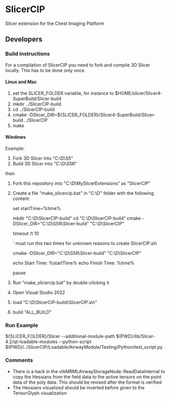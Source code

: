 # SlicerCIP


Slicer extension for the Chest Imaging Platform

## Developers

### Build instructions

For a compilation of SlicerCIP you need to fork and compile 3D Slicer locally. This has to be done only once.  

#### Linux and Mac

1. set the SLICER_FOLDER variable, for instance to $HOME/slicer/Slicer4-SuperBuild/Slicer-build
2. mkdir ../SlicerCIP-build
3. cd ../SlicerCIP-build
4. cmake -DSlicer_DIR=${SLICER_FOLDER}/Slicer4-SuperBuild/Slicer-build ../SlicerCIP
5. make

#### Windows

Example: 

1. Fork 3D Slicer into "C:\D\S5\"
2. Build 3D Slicer into "C:\D\S5R\" 

then 

1. Fork this repository into "C:\D\MySlicerExtensions" as "SlicerCIP"
2. Create a file "make_slicercip.bat" in "C:\D" folder with the following content: 

    set startTime=%time%

    mkdir "C:\D\SlicerCIP-build"
    cd "C:\D\SlicerCIP-build"
    cmake -DSlicer_DIR="C:\D\S5R\Slicer-build" "C:\D\SlicerCIP"

    timeout /t 10

    ' must run this two times for unknown reasons to create SlicerCIP.sln

    cmake -DSlicer_DIR="C:\D\S5R\Slicer-build" "C:\D\SlicerCIP"

    echo Start Time: %startTime%
    echo Finish Time: %time%

    pause

3. Run "make_slicercip.bat" by double-clicking it
4. Open Visual Studio 2022
5. load "C:\D\SlicerCIP-build\SlicerCIP.sln"
6. build "ALL_BUILD"

### Run Example

${SLICER_FOLDER}/Slicer --additional-module-path ${PWD}/lib/Slicer-4.2/qt-loadable-modules --python-script ${PWD}/../SlicerCIP/Loadable/AirwayModule/Testing/Python/test_script.py

### Comments

- There is a hack in the vtkMRMLAirwayStorageNode::ReadDataInternal to copy the Hessians from the field data to the active tensors on the point data of the poly data. This should be revised after the format is verified
- The Hessians visualized should be inverted before given to the TensorGlyph visualization 
